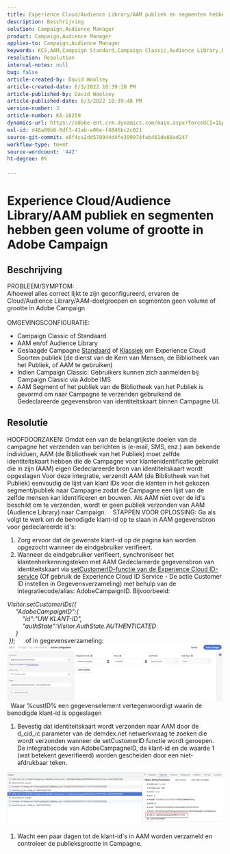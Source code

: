```yaml
---
title: Experience Cloud/Audience Library/AAM publiek en segmenten hebben geen volume of grootte in Adobe Campaign
description: Beschrijving
solution: Campaign,Audience Manager
product: Campaign,Audience Manager
applies-to: Campaign,Audience Manager
keywords: KCS,AAM,Campaign Standard,Campaign Classic,Audience Library,People Core-service,Experience Cloud-soorten publiek
resolution: Resolution
internal-notes: null
bug: false
article-created-by: David Woolsey
article-created-date: 6/3/2022 10:39:10 PM
article-published-by: David Woolsey
article-published-date: 6/3/2022 10:39:48 PM
version-number: 3
article-number: KA-18259
dynamics-url: https://adobe-ent.crm.dynamics.com/main.aspx?forceUCI=1&pagetype=entityrecord&etn=knowledgearticle&id=6e0f65f7-8de3-ec11-bb3d-000d3a33d117
exl-id: d48a69b6-8df3-41ab-a06e-f4846bc2c021
source-git-commit: e8f4ca2dd578944d4fe399074fab461de88ad247
workflow-type: tm+mt
source-wordcount: '442'
ht-degree: 0%

---
```


# Experience Cloud/Audience Library/AAM publiek en segmenten hebben geen volume of grootte in Adobe Campaign

## Beschrijving

PROBLEEM/SYMPTOM:
<br>Alhoewel alles correct lijkt te zijn geconfigureerd, ervaren de Cloud/Audience Library/AAM-doelgroepen en segmenten geen volume of grootte in Adobe Campaign
<br> 
<br>OMGEVINGSCONFIGURATIE:<br>
- Campaign Classic of Standaard
- AAM en/of Audience Library
- Geslaagde Campagne [Standaard](https://experienceleague.adobe.com/docs/campaign-standard/using/integrating-with-adobe-cloud/working-with-campaign-and-audience-manager-or-people-core-service/provisioning-and-configuring-integration-with-audience-manager-or-people-core-service.html?lang=en) of [Klassiek](https://experienceleague.adobe.com/docs/campaign-classic/using/integrating-with-adobe-experience-cloud/audience-sharing/configuring-shared-audiences-integration-in-adobe-campaign.html?lang=en) om Experience Cloud Soorten publiek (de dienst van de Kern van Mensen, de Bibliotheek van het Publiek, of AAM te gebruiken)
- Indien Campaign Classic: Gebruikers kunnen zich aanmelden bij Campaign Classic via Adobe IMS
- AAM Segment of het publiek van de Bibliotheek van het Publiek is gevormd om naar Campagne te verzenden gebruikend de Gedeclareerde gegevensbron van identiteitskaart binnen Campagne UI.



## Resolutie


HOOFDOORZAKEN: Omdat een van de belangrijkste doelen van de campagne het verzenden van berichten is (e-mail, SMS, enz.) aan bekende individuen, AAM (de Bibliotheek van het Publiek) moet zelfde identiteitskaart hebben die de Campagne voor klantenidentificatie gebruikt die in zijn (AAM) eigen Gedeclareerde bron van identiteitskaart wordt opgeslagen Voor deze integratie, verzendt AAM (de Bibliotheek van het Publiek) eenvoudig de lijst van klant IDs voor die klanten in het gekozen segment/publiek naar Campagne zodat de Campagne een lijst van de zelfde mensen kan identificeren en bouwen. Als AAM niet over de id&#39;s beschikt om te verzenden, wordt er geen publiek verzonden van AAM (Audience Library) naar Campaign. 
 
STAPPEN VOOR OPLOSSING: Ga als volgt te werk om de benodigde klant-id op te slaan in AAM gegevensbron voor gedeclareerde id&#39;s:

1. Zorg ervoor dat de gewenste klant-id op de pagina kan worden opgezocht wanneer de eindgebruiker verifieert.
2. Wanneer de eindgebruiker verifieert, synchroniseer het klantenherkenningsteken met AAM Gedeclareerde gegevensbron van identiteitskaart via [setCustomerID-functie van de Experience Cloud ID-service](https://experienceleague.adobe.com/docs/id-service/using/id-service-api/methods/setcustomerids.html?lang=en) (Of gebruik de Experience Cloud ID Service - De actie Customer ID instellen in Gegevensverzameling) met behulp van de integratiecode/alias: AdobeCampaignID. Bijvoorbeeld:


*Visitor.setCustomerIDs({ 
<br>     &quot;AdobeCampaignID&quot;:{ 
<br>         &quot;id&quot;:&quot;UW KLANT-ID&quot;, 
<br>         &quot;authState&quot;:Visitor.AuthState.AUTHENTICATED 
<br>     } 
<br> });*
 
   of in gegevensverzameling:
![](assets/4e9305cf-76a5-ec11-983f-0022480b028f.png)
 
Waar %custID% een gegevenselement vertegenwoordigt waarin de benodigde klant-id is opgeslagen

1. Bevestig dat identiteitskaart wordt verzonden naar AAM door de d_cid_ic parameter van de demdex.net netwerkvraag te zoeken die wordt verzonden wanneer de setCustomerID functie wordt geroepen. De integratiecode van AdobeCampagneID, de klant-id en de waarde 1 (wat betekent geverifieerd) worden gescheiden door een niet-afdrukbaar teken.


![](assets/4f9305cf-76a5-ec11-983f-0022480b028f.png)

1. Wacht een paar dagen tot de klant-id&#39;s in AAM worden verzameld en controleer de publieksgrootte in Campagne.
